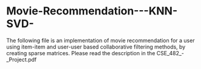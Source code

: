 # Movie-Recommendation---KNN-SVD-
The following file is an implementation of movie recommendation for a user using item-item and user-user based collaborative filtering methods, by creating sparse matrices.
Please read the description in the CSE_482_-_Project.pdf 

